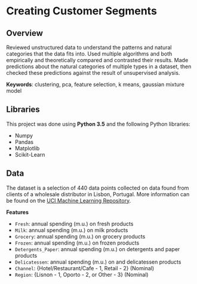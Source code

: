 # Creating Customer Segments 

## Overview 
Reviewed unstructured data to understand the patterns and natural categories that the data fits into. Used multiple algorithms and both empirically and theoretically compared and contrasted their results. Made predictions about the natural categories of multiple types in a dataset, then checked these predictions against the result of unsupervised analysis. 

**Keywords**: clustering, pca, feature selection, k means, gaussian mixture model 

## Libraries 
This project was done using **Python 3.5** and the following Python libraries: 

- Numpy 
- Pandas 
- Matplotlib 
- Scikit-Learn 

## Data  
The dataset is a selection of 440 data points collected on data found from clients of a wholesale distributor in Lisbon, Portugal. More information can be found on the [UCI Machine Learning Repository](https://archive.ics.uci.edu/ml/datasets/Wholesale+customers). 

**Features** 

- `Fresh`: annual spending (m.u.) on fresh products 
- `Milk`: annual spending (m.u.) on milk products  
- `Grocery`: annual spending (m.u.) on grocery products 
- `Frozen`: annual spending (m.u.) on frozen products 
- `Detergents_Paper`: annual spending (m.u.) on detergents and paper products 
- `Delicatessen`: annual spending (m.u.) on and delicatessen products 
- `Channel`: {Hotel/Restaurant/Cafe - 1, Retail - 2} (Nominal) 
- `Region`: {Lisnon - 1, Oporto - 2, or Other - 3} (Nominal) 